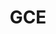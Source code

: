 ---
title: GCE
menu:
  product_pharmer_0.3.0:
    identifier: gce
    name: GCE
    parent: cloud
    weight: 10
menu_name: product_pharmer_0.3.0
---